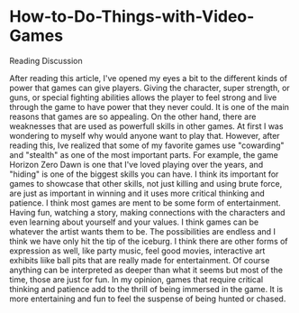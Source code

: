 # How-to-Do-Things-with-Video-Games
Reading Discussion

  After reading this article, I've opened my eyes a bit to the different kinds of power that games can give players. Giving the character, super strength, or guns, or special fighting abilities allows the player to feel strong and live through the game to have power that they never could. It is one of the main reasons that games are so appealing. On the other hand, there are weaknesses that are used as powerfull skills in other games. At first I was wondering to myself why would anyone want to play that. However, after reading this, Ive realized that some of my favorite games use "cowarding" and "stealth" as one of the most important parts. For example, the game Horizon Zero Dawn is one that I've loved playing over the years, and "hiding" is one of the biggest skills you can have. I think its important for games to showcase that other skills, not just killing and using brute force, are just as important in winning and it uses more critical thinking and patience. I think most games are ment to be some form of entertainment. Having fun, watching a story, making connections with the characters and even learning about yourself and your values.  I think games can be whatever the artist wants them to be. The possibilities are endless and I think we have only hit the tip of the iceburg. I think there are other forms of expression as well, like party music, feel good movies, interactive art exhibits liike ball pits that are really made for entertainment. Of course anything can be interpreted as deeper than what it seems but most of the time, those are just for fun. In my opinion, games that require critical thinking and patience add to the thrill of being immersed in the game. It is more entertaining and fun to feel the suspense of being hunted or chased. 
